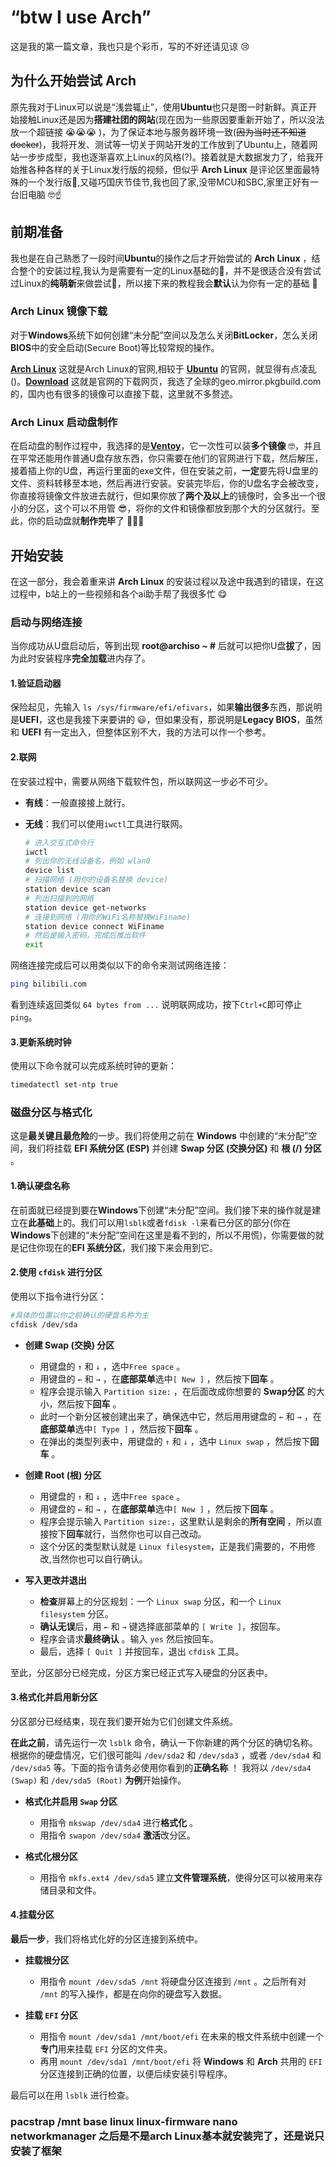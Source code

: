 # “btw I use Arch”

这是我的第一篇文章，我也只是个彩币，写的不好还请见谅 😢

## 为什么开始尝试 Arch

原先我对于Linux可以说是“浅尝辄止”，使用**Ubuntu**也只是图一时新鲜。真正开始接触Linux还是因为**搭建社团的网站**(现在因为一些原因要重新开始了，所以没法放一个超链接 😭😭😭 )，为了保证本地与服务器环境一致(~~因为当时还不知道docker~~)，我将开发、测试等一切关于网站开发的工作放到了Ubuntu上，随着网站一步步成型，我也逐渐喜欢上Linux的风格(?)。接着就是大数据发力了，给我开始推各种各样的关于Linux发行版的视频，但似乎 **Arch Linux** 是评论区里面最特殊的一个发行版🤔,又碰巧国庆节佳节,我也回了家,没带MCU和SBC,家里正好有一台旧电脑 🤓☝️

## 前期准备

我也是在自己熟悉了一段时间**Ubuntu**的操作之后才开始尝试的 **Arch Linux** ，结合整个的安装过程,我认为是需要有一定的Linux基础的💪，并不是很适合没有尝试过Linux的**纯萌新**来做尝试🤕，所以接下来的教程我会**默认**认为你有一定的基础 👊

### Arch Linux 镜像下载

对于**Windows**系统下如何创建“未分配”空间以及怎么关闭**BitLocker**，怎么关闭**BIOS**中的安全启动(Secure Boot)等比较常规的操作。

[**Arch Linux**](https://archlinux.org/) 这就是Arch Linux的官网,相较于 [**Ubuntu**](https://cn.ubuntu.com/) 的官网，就显得有点凌乱()。[**Download**](https://archlinux.org/download/) 这就是官网的下载网页，我选了全球的geo.mirror.pkgbuild.com的，国内也有很多的镜像可以直接下载，这里就不多赘述。

### Arch Linux 启动盘制作

在启动盘的制作过程中，我选择的是[**Ventoy**](https://www.ventoy.net/cn/index.html)，它一次性可以装**多个镜像** 🤓，并且在平常还能用作普通U盘存放东西，你只需要在他们的官网进行下载，然后解压，接着插上你的U盘，再运行里面的exe文件，但在安装之前，**一定**要先将U盘里的文件、资料转移至本地，然后再进行安装。安装完毕后，你的U盘名字会被改变，你直接将镜像文件放进去就行，但如果你放了**两个及以上**的镜像时，会多出一个很小的分区，这个可以不用管 😎，将你的文件和镜像都放到那个大的分区就行。至此，你的启动盘就**制作完毕**了 🥳🥳🥳

## 开始安装

在这一部分，我会着重来讲 **Arch Linux** 的安装过程以及途中我遇到的错误，在这过程中，b站上的一些视频和各个ai助手帮了我很多忙 😋

### 启动与网络连接

当你成功从U盘启动后，等到出现 **root@archiso ~ #** 后就可以把你U盘**拔**了，因为此时安装程序**完全加载**进内存了。

#### 1.验证启动器

保险起见，先输入 `ls /sys/firmware/efi/efivars`，如果**输出很多**东西，那说明是**UEFI**，这也是我接下来要讲的 😃，但如果没有，那说明是**Legacy BIOS**，虽然和 **UEFI** 有一定出入，但整体区别不大，我的方法可以作一个参考。

#### 2.联网

在安装过程中，需要从网络下载软件包，所以联网这一步必不可少。

+ **有线**：一般直接接上就行。
+ **无线**：我们可以使用`iwctl`工具进行联网。

    ```bash
    # 进入交互式命令行
    iwctl
    # 列出你的无线设备名，例如 wlan0
    device list
    # 扫描网络 (用你的设备名替换 device)
    station device scan
    # 列出扫描到的网络
    station device get-networks
    # 连接到网络 (用你的WiFi名称替换WiFiname)
    station device connect WiFiname
    # 然后是输入密码，完成后推出软件
    exit
    ```

网络连接完成后可以用类似以下的命令来测试网络连接：
```bash
ping bilibili.com
```
看到连续返回类似 `64 bytes from ...` 说明联网成功，按下`Ctrl+C`即可停止`ping`。

#### 3.更新系统时钟

使用以下命令就可以完成系统时钟的更新：
```bash
timedatectl set-ntp true
```

### 磁盘分区与格式化

这是**最关键且最危险**的一步。我们将使用之前在 **Windows** 中创建的“未分配”空间，我们将挂载 **EFI 系统分区 (ESP)** 并创建 **Swap 分区 (交换分区)** 和 **根 (/) 分区** 。

#### 1.确认硬盘名称

在前面就已经提到要在**Windows**下创建“未分配”空间。我们接下来的操作就是建立在**此基础**上的。我们可以用`lsblk`或者`fdisk -l`来看已分区的部分(你在**Windows**下创建的“未分配”空间在这里是看不到的，所以不用慌)，你需要做的就是记住你现在的**EFI 系统分区**，我们接下来会用到它。

#### 2.使用 `cfdisk` 进行分区

使用以下指令进行分区：

```bash
#具体的位置以你之前确认的硬盘名称为主
cfdisk /dev/sda
```

+ **创建 Swap (交换) 分区**
    + 用键盘的 `↑` 和 `↓` ，选中`Free space` 。
    + 用键盘的 `←` 和 `→` ，在**底部菜单**选中`[ New ]` ，然后按下**回车** 。
    + 程序会提示输入 `Partition size:` ，在后面改成你想要的 **Swap分区** 的大小，然后按下**回车** 。
    + 此时一个新分区被创建出来了，确保选中它，然后用用键盘的 `←` 和 `→` ，在**底部菜单**选中`[ Type ]` ，然后按下**回车** 。
    + 在弹出的类型列表中，用键盘的 `↑` 和 `↓` ，选中 `Linux swap` ，然后按下**回车** 。 

+ **创建 Root (根) 分区**
    + 用键盘的 `↑` 和 `↓` ，选中`Free space` 。
    + 用键盘的 `←` 和 `→` ，在**底部菜单**选中`[ New ]` ，然后按下**回车** 。
    + 程序会提示输入 `Partition size:`，这里默认是剩余的**所有空间** ，所以直接按下**回车**就行，当然你也可以自己改动。
    + 这个分区的类型默认就是 `Linux filesystem`，正是我们需要的，不用修改,当然你也可以自行确认。

+ **写入更改并退出**
    +  **检查**屏幕上的分区规划：一个 `Linux swap` 分区，和一个 `Linux filesystem` 分区。
    + **确认无误**后，用 `←` 和 `→`  键选择底部菜单的 `[ Write ]`，按回车。
    + 程序会请求**最终确认** 。输入 `yes` 然后按回车。
    + 最后，选择 `[ Quit ]` 并按回车，退出 `cfdisk` 工具。

至此，分区部分已经完成，分区方案已经正式写入硬盘的分区表中。

#### 3.格式化并启用新分区

分区部分已经结束，现在我们要开始为它们创建文件系统。

**在此之前**，请先运行一次 `lsblk` 命令，确认一下你新建的两个分区的确切名称。根据你的硬盘情况，它们很可能叫 `/dev/sda2` 和 `/dev/sda3` ，或者 `/dev/sda4` 和 `/dev/sda5` 等。下面的指令请务必使用你看到的**正确名称** ！ 我将以 `/dev/sda4 (Swap)` 和 `/dev/sda5 (Root)` **为例**开始操作。

+ **格式化并启用 `Swap` 分区**
    + 用指令 `mkswap /dev/sda4` 进行**格式化** 。
    + 用指令 `swapon /dev/sda4` **激活**改分区。
    
+ **格式化根分区**
    + 用指令 `mkfs.ext4 /dev/sda5` 建立**文件管理系统**，使得分区可以被用来存储目录和文件。

#### 4.挂载分区

**最后一步**，我们将格式化好的分区连接到系统中。

+ **挂载根分区**
    + 用指令 `mount /dev/sda5 /mnt` 将硬盘分区连接到 `/mnt` 。之后所有对 `/mnt` 的写入操作，都是在向你的硬盘写入数据。

+ **挂载 `EFI` 分区**
    + 用指令 `mount /dev/sda1 /mnt/boot/efi` 在未来的根文件系统中创建一个**专门**用来挂载 `EFI` 分区的文件夹。
    + 再用 `mount /dev/sda1 /mnt/boot/efi`  将 **Windows** 和 **Arch** 共用的 `EFI` 分区连接到正确的位置，以便后续安装引导程序。

最后可以在用 `lsblk` 进行检查。

### pacstrap /mnt base linux linux-firmware nano networkmanager 之后是不是arch Linux基本就安装完了，还是说只安装了框架